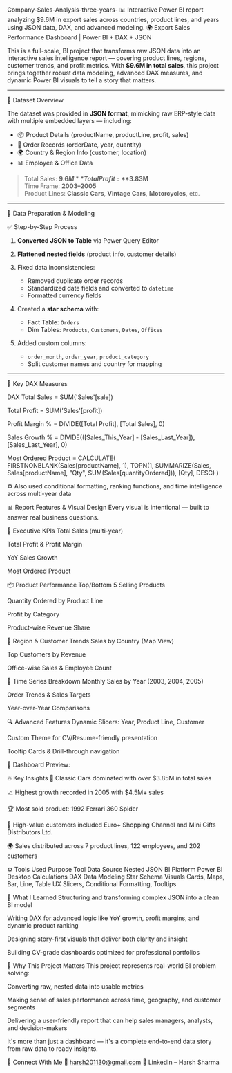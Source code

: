 Company-Sales-Analysis-three-years-
📊 Interactive Power BI report analyzing $9.6M in export sales across countries, product lines, and years using JSON data, DAX, and advanced modeling.
 🌍 Export Sales Performance Dashboard | Power BI + DAX + JSON

This is a full-scale,  BI project that transforms raw JSON data into an interactive sales intelligence report — covering product lines, regions, customer trends, and profit metrics. With **$9.6M in total sales**, this project brings together robust data modeling, advanced DAX measures, and dynamic Power BI visuals to tell a story that matters.

---

 📁 Dataset Overview

The dataset was provided in **JSON format**, mimicking raw ERP-style data with multiple embedded layers — including:

- 📦 Product Details (productName, productLine, profit, sales)
- 📅 Order Records (orderDate, year, quantity)
- 🌍 Country & Region Info (customer, location)
- 📊 Employee & Office Data

> Total Sales: **$9.6M**  
> Total Profit: **$3.83M**  
> Time Frame: **2003–2005**  
> Product Lines: **Classic Cars**, **Vintage Cars**, **Motorcycles**, etc.

---

 🧹 Data Preparation & Modeling

 ✅ Step-by-Step Process

1. **Converted JSON to Table** via Power Query Editor  
2. **Flattened nested fields** (product info, customer details)
3. Fixed data inconsistencies:
   - Removed duplicate order records
   - Standardized date fields and converted to `datetime`
   - Formatted currency fields
4. Created a **star schema** with:
   - Fact Table: `Orders`
   - Dim Tables: `Products`, `Customers`, `Dates`, `Offices`

5. Added custom columns:
   - `order_month`, `order_year`, `product_category`
   - Split customer names and country for mapping

---

 🧠 Key DAX Measures

DAX
Total Sales = SUM('Sales'[sale])

Total Profit = SUM('Sales'[profit])

Profit Margin % = DIVIDE([Total Profit], [Total Sales], 0)

Sales Growth % = 
DIVIDE(([Sales_This_Year] - [Sales_Last_Year]), [Sales_Last_Year], 0)

Most Ordered Product =
CALCULATE(
    FIRSTNONBLANK(Sales[productName], 1),
    TOPN(1, SUMMARIZE(Sales, Sales[productName], "Qty", SUM(Sales[quantityOrdered])), [Qty], DESC)
)



⚙️ Also used conditional formatting, ranking functions, and time intelligence across multi-year data

📊 Report Features & Visual Design
Every visual is intentional — built to answer real business questions.

🎯 Executive KPIs
Total Sales (multi-year)

Total Profit & Profit Margin

YoY Sales Growth

Most Ordered Product

📦 Product Performance
Top/Bottom 5 Selling Products

Quantity Ordered by Product Line

Profit by Category

Product-wise Revenue Share

🧭 Region & Customer Trends
Sales by Country (Map View)

Top Customers by Revenue

Office-wise Sales & Employee Count

📅 Time Series Breakdown
Monthly Sales by Year (2003, 2004, 2005)

Order Trends & Sales Targets

Year-over-Year Comparisons

🔍 Advanced Features
Dynamic Slicers: Year, Product Line, Customer

Custom Theme for CV/Resume-friendly presentation

Tooltip Cards & Drill-through navigation

📸 Dashboard Preview:

🔥 Key Insights
🚗 Classic Cars dominated with over $3.85M in total sales

📈 Highest growth recorded in 2005 with $4.5M+ sales

🏆 Most sold product: 1992 Ferrari 360 Spider

💼 High-value customers included Euro+ Shopping Channel and Mini Gifts Distributors Ltd.

🌍 Sales distributed across 7 product lines, 122 employees, and 202 customers

⚙️ Tools Used
Purpose	Tool
Data Source	Nested JSON
BI Platform	Power BI Desktop
Calculations	DAX
Data Modeling	Star Schema
Visuals	Cards, Maps, Bar, Line, Table
UX	Slicers, Conditional Formatting, Tooltips


🧠 What I Learned
Structuring and transforming complex JSON into a clean BI model

Writing DAX for advanced logic like YoY growth, profit margins, and dynamic product ranking

Designing story-first visuals that deliver both clarity and insight

Building CV-grade dashboards optimized for professional portfolios

💼 Why This Project Matters
This project represents real-world BI problem solving:

Converting raw, nested data into usable metrics

Making sense of sales performance across time, geography, and customer segments

Delivering a user-friendly report that can help sales managers, analysts, and decision-makers

It's more than just a dashboard — it's a complete end-to-end data story from raw data to ready insights.

👋 Connect With Me
📧 harsh201130@gmail.com
🔗 LinkedIn – Harsh Sharma
